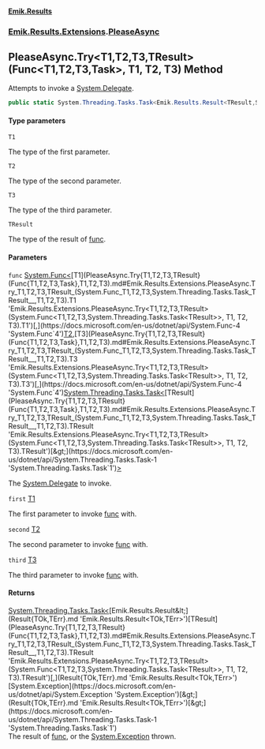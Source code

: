 #### [Emik.Results](index.md 'index')
### [Emik.Results.Extensions](Emik.Results.Extensions.md 'Emik.Results.Extensions').[PleaseAsync](PleaseAsync.md 'Emik.Results.Extensions.PleaseAsync')

## PleaseAsync.Try<T1,T2,T3,TResult>(Func<T1,T2,T3,Task<TResult>>, T1, T2, T3) Method

Attempts to invoke a [System.Delegate](https://docs.microsoft.com/en-us/dotnet/api/System.Delegate 'System.Delegate').

```csharp
public static System.Threading.Tasks.Task<Emik.Results.Result<TResult,System.Exception>> Try<T1,T2,T3,TResult>(System.Func<T1,T2,T3,System.Threading.Tasks.Task<TResult>> func, T1 first, T2 second, T3 third);
```
#### Type parameters

<a name='Emik.Results.Extensions.PleaseAsync.Try_T1,T2,T3,TResult_(System.Func_T1,T2,T3,System.Threading.Tasks.Task_TResult__,T1,T2,T3).T1'></a>

`T1`

The type of the first parameter.

<a name='Emik.Results.Extensions.PleaseAsync.Try_T1,T2,T3,TResult_(System.Func_T1,T2,T3,System.Threading.Tasks.Task_TResult__,T1,T2,T3).T2'></a>

`T2`

The type of the second parameter.

<a name='Emik.Results.Extensions.PleaseAsync.Try_T1,T2,T3,TResult_(System.Func_T1,T2,T3,System.Threading.Tasks.Task_TResult__,T1,T2,T3).T3'></a>

`T3`

The type of the third parameter.

<a name='Emik.Results.Extensions.PleaseAsync.Try_T1,T2,T3,TResult_(System.Func_T1,T2,T3,System.Threading.Tasks.Task_TResult__,T1,T2,T3).TResult'></a>

`TResult`

The type of the result of [func](PleaseAsync.Try{T1,T2,T3,TResult}(Func{T1,T2,T3,Task},T1,T2,T3).md#Emik.Results.Extensions.PleaseAsync.Try_T1,T2,T3,TResult_(System.Func_T1,T2,T3,System.Threading.Tasks.Task_TResult__,T1,T2,T3).func 'Emik.Results.Extensions.PleaseAsync.Try<T1,T2,T3,TResult>(System.Func<T1,T2,T3,System.Threading.Tasks.Task<TResult>>, T1, T2, T3).func').
#### Parameters

<a name='Emik.Results.Extensions.PleaseAsync.Try_T1,T2,T3,TResult_(System.Func_T1,T2,T3,System.Threading.Tasks.Task_TResult__,T1,T2,T3).func'></a>

`func` [System.Func&lt;](https://docs.microsoft.com/en-us/dotnet/api/System.Func-4 'System.Func`4')[T1](PleaseAsync.Try{T1,T2,T3,TResult}(Func{T1,T2,T3,Task},T1,T2,T3).md#Emik.Results.Extensions.PleaseAsync.Try_T1,T2,T3,TResult_(System.Func_T1,T2,T3,System.Threading.Tasks.Task_TResult__,T1,T2,T3).T1 'Emik.Results.Extensions.PleaseAsync.Try<T1,T2,T3,TResult>(System.Func<T1,T2,T3,System.Threading.Tasks.Task<TResult>>, T1, T2, T3).T1')[,](https://docs.microsoft.com/en-us/dotnet/api/System.Func-4 'System.Func`4')[T2](PleaseAsync.Try{T1,T2,T3,TResult}(Func{T1,T2,T3,Task},T1,T2,T3).md#Emik.Results.Extensions.PleaseAsync.Try_T1,T2,T3,TResult_(System.Func_T1,T2,T3,System.Threading.Tasks.Task_TResult__,T1,T2,T3).T2 'Emik.Results.Extensions.PleaseAsync.Try<T1,T2,T3,TResult>(System.Func<T1,T2,T3,System.Threading.Tasks.Task<TResult>>, T1, T2, T3).T2')[,](https://docs.microsoft.com/en-us/dotnet/api/System.Func-4 'System.Func`4')[T3](PleaseAsync.Try{T1,T2,T3,TResult}(Func{T1,T2,T3,Task},T1,T2,T3).md#Emik.Results.Extensions.PleaseAsync.Try_T1,T2,T3,TResult_(System.Func_T1,T2,T3,System.Threading.Tasks.Task_TResult__,T1,T2,T3).T3 'Emik.Results.Extensions.PleaseAsync.Try<T1,T2,T3,TResult>(System.Func<T1,T2,T3,System.Threading.Tasks.Task<TResult>>, T1, T2, T3).T3')[,](https://docs.microsoft.com/en-us/dotnet/api/System.Func-4 'System.Func`4')[System.Threading.Tasks.Task&lt;](https://docs.microsoft.com/en-us/dotnet/api/System.Threading.Tasks.Task-1 'System.Threading.Tasks.Task`1')[TResult](PleaseAsync.Try{T1,T2,T3,TResult}(Func{T1,T2,T3,Task},T1,T2,T3).md#Emik.Results.Extensions.PleaseAsync.Try_T1,T2,T3,TResult_(System.Func_T1,T2,T3,System.Threading.Tasks.Task_TResult__,T1,T2,T3).TResult 'Emik.Results.Extensions.PleaseAsync.Try<T1,T2,T3,TResult>(System.Func<T1,T2,T3,System.Threading.Tasks.Task<TResult>>, T1, T2, T3).TResult')[&gt;](https://docs.microsoft.com/en-us/dotnet/api/System.Threading.Tasks.Task-1 'System.Threading.Tasks.Task`1')[&gt;](https://docs.microsoft.com/en-us/dotnet/api/System.Func-4 'System.Func`4')

The [System.Delegate](https://docs.microsoft.com/en-us/dotnet/api/System.Delegate 'System.Delegate') to invoke.

<a name='Emik.Results.Extensions.PleaseAsync.Try_T1,T2,T3,TResult_(System.Func_T1,T2,T3,System.Threading.Tasks.Task_TResult__,T1,T2,T3).first'></a>

`first` [T1](PleaseAsync.Try{T1,T2,T3,TResult}(Func{T1,T2,T3,Task},T1,T2,T3).md#Emik.Results.Extensions.PleaseAsync.Try_T1,T2,T3,TResult_(System.Func_T1,T2,T3,System.Threading.Tasks.Task_TResult__,T1,T2,T3).T1 'Emik.Results.Extensions.PleaseAsync.Try<T1,T2,T3,TResult>(System.Func<T1,T2,T3,System.Threading.Tasks.Task<TResult>>, T1, T2, T3).T1')

The first parameter to invoke [func](PleaseAsync.Try{T1,T2,T3,TResult}(Func{T1,T2,T3,Task},T1,T2,T3).md#Emik.Results.Extensions.PleaseAsync.Try_T1,T2,T3,TResult_(System.Func_T1,T2,T3,System.Threading.Tasks.Task_TResult__,T1,T2,T3).func 'Emik.Results.Extensions.PleaseAsync.Try<T1,T2,T3,TResult>(System.Func<T1,T2,T3,System.Threading.Tasks.Task<TResult>>, T1, T2, T3).func') with.

<a name='Emik.Results.Extensions.PleaseAsync.Try_T1,T2,T3,TResult_(System.Func_T1,T2,T3,System.Threading.Tasks.Task_TResult__,T1,T2,T3).second'></a>

`second` [T2](PleaseAsync.Try{T1,T2,T3,TResult}(Func{T1,T2,T3,Task},T1,T2,T3).md#Emik.Results.Extensions.PleaseAsync.Try_T1,T2,T3,TResult_(System.Func_T1,T2,T3,System.Threading.Tasks.Task_TResult__,T1,T2,T3).T2 'Emik.Results.Extensions.PleaseAsync.Try<T1,T2,T3,TResult>(System.Func<T1,T2,T3,System.Threading.Tasks.Task<TResult>>, T1, T2, T3).T2')

The second parameter to invoke [func](PleaseAsync.Try{T1,T2,T3,TResult}(Func{T1,T2,T3,Task},T1,T2,T3).md#Emik.Results.Extensions.PleaseAsync.Try_T1,T2,T3,TResult_(System.Func_T1,T2,T3,System.Threading.Tasks.Task_TResult__,T1,T2,T3).func 'Emik.Results.Extensions.PleaseAsync.Try<T1,T2,T3,TResult>(System.Func<T1,T2,T3,System.Threading.Tasks.Task<TResult>>, T1, T2, T3).func') with.

<a name='Emik.Results.Extensions.PleaseAsync.Try_T1,T2,T3,TResult_(System.Func_T1,T2,T3,System.Threading.Tasks.Task_TResult__,T1,T2,T3).third'></a>

`third` [T3](PleaseAsync.Try{T1,T2,T3,TResult}(Func{T1,T2,T3,Task},T1,T2,T3).md#Emik.Results.Extensions.PleaseAsync.Try_T1,T2,T3,TResult_(System.Func_T1,T2,T3,System.Threading.Tasks.Task_TResult__,T1,T2,T3).T3 'Emik.Results.Extensions.PleaseAsync.Try<T1,T2,T3,TResult>(System.Func<T1,T2,T3,System.Threading.Tasks.Task<TResult>>, T1, T2, T3).T3')

The third parameter to invoke [func](PleaseAsync.Try{T1,T2,T3,TResult}(Func{T1,T2,T3,Task},T1,T2,T3).md#Emik.Results.Extensions.PleaseAsync.Try_T1,T2,T3,TResult_(System.Func_T1,T2,T3,System.Threading.Tasks.Task_TResult__,T1,T2,T3).func 'Emik.Results.Extensions.PleaseAsync.Try<T1,T2,T3,TResult>(System.Func<T1,T2,T3,System.Threading.Tasks.Task<TResult>>, T1, T2, T3).func') with.

#### Returns
[System.Threading.Tasks.Task&lt;](https://docs.microsoft.com/en-us/dotnet/api/System.Threading.Tasks.Task-1 'System.Threading.Tasks.Task`1')[Emik.Results.Result&lt;](Result{TOk,TErr}.md 'Emik.Results.Result<TOk,TErr>')[TResult](PleaseAsync.Try{T1,T2,T3,TResult}(Func{T1,T2,T3,Task},T1,T2,T3).md#Emik.Results.Extensions.PleaseAsync.Try_T1,T2,T3,TResult_(System.Func_T1,T2,T3,System.Threading.Tasks.Task_TResult__,T1,T2,T3).TResult 'Emik.Results.Extensions.PleaseAsync.Try<T1,T2,T3,TResult>(System.Func<T1,T2,T3,System.Threading.Tasks.Task<TResult>>, T1, T2, T3).TResult')[,](Result{TOk,TErr}.md 'Emik.Results.Result<TOk,TErr>')[System.Exception](https://docs.microsoft.com/en-us/dotnet/api/System.Exception 'System.Exception')[&gt;](Result{TOk,TErr}.md 'Emik.Results.Result<TOk,TErr>')[&gt;](https://docs.microsoft.com/en-us/dotnet/api/System.Threading.Tasks.Task-1 'System.Threading.Tasks.Task`1')  
The result of [func](PleaseAsync.Try{T1,T2,T3,TResult}(Func{T1,T2,T3,Task},T1,T2,T3).md#Emik.Results.Extensions.PleaseAsync.Try_T1,T2,T3,TResult_(System.Func_T1,T2,T3,System.Threading.Tasks.Task_TResult__,T1,T2,T3).func 'Emik.Results.Extensions.PleaseAsync.Try<T1,T2,T3,TResult>(System.Func<T1,T2,T3,System.Threading.Tasks.Task<TResult>>, T1, T2, T3).func'), or the [System.Exception](https://docs.microsoft.com/en-us/dotnet/api/System.Exception 'System.Exception') thrown.